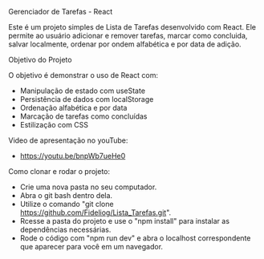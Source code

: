 Gerenciador de Tarefas - React

Este é um projeto simples de Lista de Tarefas desenvolvido com React. Ele permite ao usuário adicionar e remover tarefas, marcar como concluida, salvar localmente, ordenar por ondem alfabética e por data de adição.

Objetivo do Projeto

O objetivo é demonstrar o uso de React com:
- Manipulação de estado com useState
- Persistência de dados com localStorage
- Ordenação alfabética e por data
- Marcação de tarefas como concluídas
- Estilização com CSS

Video de apresentação no youTube:

- https://youtu.be/bnpWb7ueHe0

Como clonar e rodar o projeto:

- Crie uma nova pasta no seu computador.
- Abra o git bash dentro dela.
- Utilize o comando "git clone https://github.com/Fideliog/Lista_Tarefas.git".
- Rcesse a pasta do projeto e use o "npm install" para instalar as dependências necessárias.
- Rode o código com "npm run dev" e abra o localhost correspondente que aparecer para você em um navegador.
